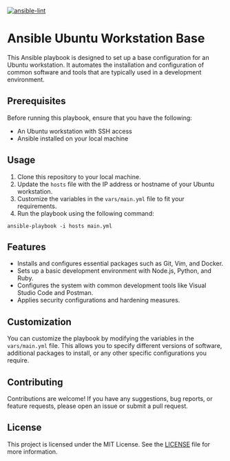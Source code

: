 [![ansible-lint](https://github.com/mtharpe/ansible-ubuntu-workstation-base/actions/workflows/main.yml/badge.svg)](https://github.com/mtharpe/ansible-ubuntu-workstation-base/actions/workflows/main.yml)

# Ansible Ubuntu Workstation Base

This Ansible playbook is designed to set up a base configuration for an Ubuntu workstation. It automates the installation and configuration of common software and tools that are typically used in a development environment.

## Prerequisites

Before running this playbook, ensure that you have the following:

- An Ubuntu workstation with SSH access
- Ansible installed on your local machine

## Usage

1. Clone this repository to your local machine.
2. Update the `hosts` file with the IP address or hostname of your Ubuntu workstation.
3. Customize the variables in the `vars/main.yml` file to fit your requirements.
4. Run the playbook using the following command:

```shell
ansible-playbook -i hosts main.yml
```

## Features

- Installs and configures essential packages such as Git, Vim, and Docker.
- Sets up a basic development environment with Node.js, Python, and Ruby.
- Configures the system with common development tools like Visual Studio Code and Postman.
- Applies security configurations and hardening measures.

## Customization

You can customize the playbook by modifying the variables in the `vars/main.yml` file. This allows you to specify different versions of software, additional packages to install, or any other specific configurations you require.

## Contributing

Contributions are welcome! If you have any suggestions, bug reports, or feature requests, please open an issue or submit a pull request.

## License

This project is licensed under the MIT License. See the [LICENSE](LICENSE) file for more information.
